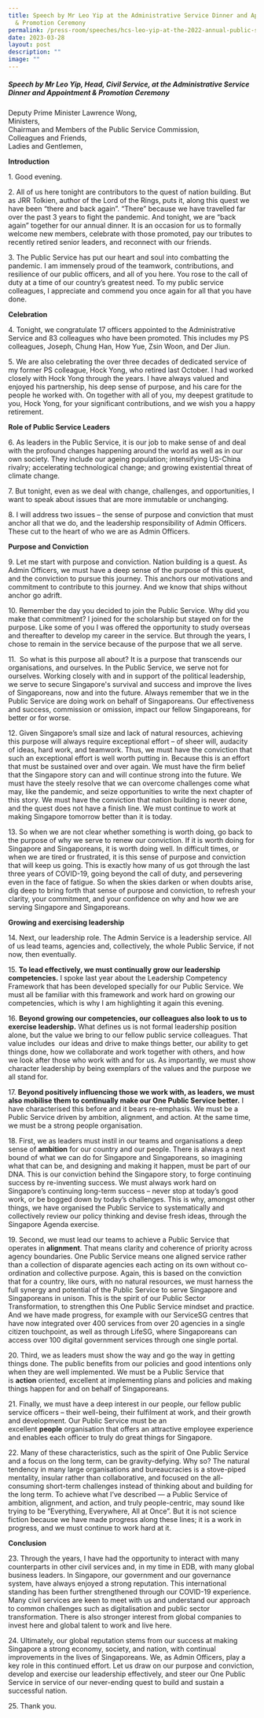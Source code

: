 ```yaml
---
title: Speech by Mr Leo Yip at the Administrative Service Dinner and Appointment
  & Promotion Ceremony
permalink: /press-room/speeches/hcs-leo-yip-at-the-2022-annual-public-service-leadership-dinner/
date: 2023-03-28
layout: post
description: ""
image: ""
---
```

##### Speech by Mr Leo Yip, Head, Civil Service, at the Administrative Service Dinner and Appointment & Promotion Ceremony


Deputy Prime Minister Lawrence Wong,   
Ministers,   
Chairman and Members of the Public Service Commission,   
Colleagues and Friends,  
Ladies and Gentlemen,   
  
**Introduction**   
  
1\. Good evening.   
  
2\. All of us here tonight are contributors to the quest of nation building. But as JRR Tolkien, author of the Lord of the Rings, puts it, along this quest we have been “there and back again”. “There” because we have travelled far over the past 3 years to fight the pandemic. And tonight, we are “back again” together for our annual dinner. It is an occasion for us to formally welcome new members, celebrate with those promoted, pay our tributes to recently retired senior leaders, and reconnect with our friends.  
  
3\. The Public Service has put our heart and soul into combatting the pandemic. I am immensely proud of the teamwork, contributions, and resilience of our public officers, and all of you here. You rose to the call of duty at a time of our country’s greatest need. To my public service colleagues, I appreciate and commend you once again for all that you have done.   
  
**Celebration**  
  
4\. Tonight, we congratulate 17 officers appointed to the Administrative Service and 83 colleagues who have been promoted. This includes my PS colleagues, Joseph, Chung Han, How Yue, Zsin Woon, and Der Jiun.  
  
5\. We are also celebrating the over three decades of dedicated service of my former PS colleague, Hock Yong, who retired last October. I had worked closely with Hock Yong through the years. I have always valued and enjoyed his partnership, his deep sense of purpose, and his care for the people he worked with. On together with all of you, my deepest gratitude to you, Hock Yong, for your significant contributions, and we wish you a happy retirement.   
  
**Role of Public Service Leaders**  
  
6\. As leaders in the Public Service, it is our job to make sense of and deal with the profound changes happening around the world as well as in our own society. They include our ageing population; intensifying US-China rivalry; accelerating technological change; and growing existential threat of climate change.   
  
7\. But tonight, even as we deal with change, challenges, and opportunities, I want to speak about issues that are more immutable or unchanging.   
  
8\. I will address two issues – the sense of purpose and conviction that must anchor all that we do, and the leadership responsibility of Admin Officers. These cut to the heart of who we are as Admin Officers.   
  
**Purpose and Conviction**  
  
9\. Let me start with purpose and conviction. Nation building is a quest. As Admin Officers, we must have a deep sense of the purpose of this quest, and the conviction to pursue this journey. This anchors our motivations and commitment to contribute to this journey. And we know that ships without anchor go adrift.   
  
10\. Remember the day you decided to join the Public Service. Why did you make that commitment? I joined for the scholarship but stayed on for the purpose. Like some of you I was offered the opportunity to study overseas and thereafter to develop my career in the service. But through the years, I chose to remain in the service because of the purpose that we all serve.   
  
11\.  So what is this purpose all about? It is a purpose that transcends our organisations, and ourselves. In the Public Service, we serve not for ourselves. Working closely with and in support of the political leadership, we serve to secure Singapore's survival and success and improve the lives of Singaporeans, now and into the future. Always remember that we in the Public Service are doing work on behalf of Singaporeans. Our effectiveness and success, commission or omission, impact our fellow Singaporeans, for better or for worse.   
  
12\. Given Singapore’s small size and lack of natural resources, achieving this purpose will always require exceptional effort – of sheer will, audacity of ideas, hard work, and teamwork. Thus, we must have the conviction that such an exceptional effort is well worth putting in. Because this is an effort that must be sustained over and over again. We must have the firm belief that the Singapore story can and will continue strong into the future. We must have the steely resolve that we can overcome challenges come what may, like the pandemic, and seize opportunities to write the next chapter of this story. We must have the conviction that nation building is never done, and the quest does not have a finish line. We must continue to work at making Singapore tomorrow better than it is today.   
  
13\. So when we are not clear whether something is worth doing, go back to the purpose of why we serve to renew our conviction. If it is worth doing for Singapore and Singaporeans, it is worth doing well. In difficult times, or when we are tired or frustrated, it is this sense of purpose and conviction that will keep us going. This is exactly how many of us got through the last three years of COVID-19, going beyond the call of duty, and persevering even in the face of fatigue. So when the skies darken or when doubts arise, dig deep to bring forth that sense of purpose and conviction, to refresh your clarity, your commitment, and your confidence on why and how we are serving Singapore and Singaporeans.    
  
**Growing and exercising leadership**  
  
14\. Next, our leadership role. The Admin Service is a leadership service. All of us lead teams, agencies and, collectively, the whole Public Service, if not now, then eventually.  
  
15\. **To lead effectively, we must continually grow our leadership competencies.** I spoke last year about the Leadership Competency Framework that has been developed specially for our Public Service. We must all be familiar with this framework and work hard on growing our competencies, which is why I am highlighting it again this evening.   
  
16\. **Beyond growing our competencies, our colleagues also look to us to exercise leadership.** What defines us is not formal leadership position alone, but the value we bring to our fellow public service colleagues. That value includes  our ideas and drive to make things better, our ability to get things done, how we collaborate and work together with others, and how we look after those who work with and for us. As importantly, we must show character leadership by being exemplars of the values and the purpose we all stand for.   
  
17\. **Beyond positively influencing those we work with, as leaders, we must also mobilise them to continually make our One Public Service better.** I have characterised this before and it bears re-emphasis. We must be a Public Service driven by ambition, alignment, and action. At the same time, we must be a strong people organisation.   
  
18\. First, we as leaders must instil in our teams and organisations a deep sense of **ambition** for our country and our people. There is always a next bound of what we can do for Singapore and Singaporeans, so imagining what that can be, and designing and making it happen, must be part of our DNA. This is our conviction behind the Singapore story, to forge continuing success by re-inventing success. We must always work hard on Singapore’s continuing long-term success – never stop at today’s good work, or be bogged down by today’s challenges. This is why, amongst other things, we have organised the Public Service to systematically and collectively review our policy thinking and devise fresh ideas, through the Singapore Agenda exercise.   
  
19\. Second, we must lead our teams to achieve a Public Service that operates in **alignment**. That means clarity and coherence of priority across agency boundaries. One Public Service means one aligned service rather than a collection of disparate agencies each acting on its own without co-ordination and collective purpose. Again, this is based on the conviction that for a country, like ours, with no natural resources, we must harness the full synergy and potential of the Public Service to serve Singapore and Singaporeans in unison. This is the spirit of our Public Sector Transformation, to strengthen this One Public Service mindset and practice. And we have made progress, for example with our ServiceSG centres that have now integrated over 400 services from over 20 agencies in a single citizen touchpoint, as well as through LifeSG, where Singaporeans can access over 100 digital government services through one single portal.   
  
20\. Third, we as leaders must show the way and go the way in getting things done. The public benefits from our policies and good intentions only when they are well implemented. We must be a Public Service that is **action** oriented, excellent at implementing plans and policies and making things happen for and on behalf of Singaporeans.       
  
21\. Finally, we must have a deep interest in our people, our fellow public service officers – their well-being, their fulfilment at work, and their growth and development. Our Public Service must be an excellent **people** organisation that offers an attractive employee experience and enables each officer to truly do great things for Singapore.   
  
22\. Many of these characteristics, such as the spirit of One Public Service and a focus on the long term, can be gravity-defying. Why so? The natural tendency in many large organisations and bureaucracies is a stove-piped mentality, insular rather than collaborative, and focused on the all-consuming short-term challenges instead of thinking about and building for the long term. To achieve what I’ve described — a Public Service of ambition, alignment, and action, and truly people-centric, may sound like trying to be “Everything, Everywhere, All at Once”. But it is not science fiction because we have made progress along these lines; it is a work in progress, and we must continue to work hard at it.   
  
**Conclusion**  
  
23\. Through the years, I have had the opportunity to interact with many counterparts in other civil services and, in my time in EDB, with many global business leaders. In Singapore, our government and our governance system, have always enjoyed a strong reputation. This international standing has been further strengthened through our COVID-19 experience. Many civil services are keen to meet with us and understand our approach to common challenges such as digitalisation and public sector transformation. There is also stronger interest from global companies to invest here and global talent to work and live here.   
  
24\. Ultimately, our global reputation stems from our success at making Singapore a strong economy, society, and nation, with continual improvements in the lives of Singaporeans. We, as Admin Officers, play a key role in this continued effort. Let us draw on our purpose and conviction, develop and exercise our leadership effectively, and steer our One Public Service in service of our never-ending quest to build and sustain a successful nation.   
  
25\. Thank you.